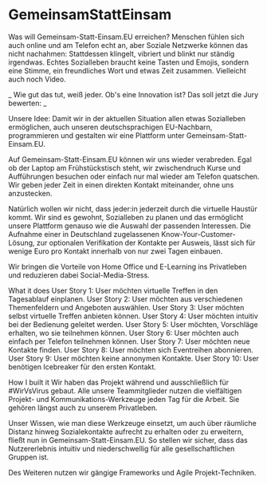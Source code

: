# GemeinsamStattEinsam

Was will Gemeinsam-Statt-Einsam.EU erreichen?
Menschen fühlen sich auch online und am Telefon echt an, aber Soziale Netzwerke können das nicht nachahmen: Stattdessen klingelt, vibriert und blinkt nur ständig irgendwas. Echtes Sozialleben braucht keine Tasten und Emojis, sondern eine Stimme, ein freundliches Wort und etwas Zeit zusammen. Vielleicht auch noch Video.

_ Wie gut das tut, weiß jeder. Ob's eine Innovation ist? Das soll jetzt die Jury bewerten: _

Unsere Idee: Damit wir in der aktuellen Situation allen etwas Sozialleben ermöglichen, auch unseren deutschsprachigen EU-Nachbarn, programmieren und gestalten wir eine Plattform unter Gemeinsam-Statt-Einsam.EU.

Auf Gemeinsam-Statt-Einsam.EU können wir uns wieder verabreden. Egal ob der Laptop am Frühstückstisch steht, wir zwischendruch Kurse und Aufführungen besuchen oder einfach nur mal wieder am Telefon quatschen. Wir geben jeder Zeit in einen direkten Kontakt miteinander, ohne uns anzustecken.

Natürlich wollen wir nicht, dass jeder:in jederzeit durch die virtuelle Haustür kommt. Wir sind es gewohnt, Sozialleben zu planen und das ermöglicht unsere Plattform genauso wie die Auswahl der passenden Interessen. Die Aufnahme einer in Deutschland zugelassenen Know-Your-Customer-Lösung, zur optionalen Verifikation der Kontakte per Ausweis, lässt sich für wenige Euro pro Kontakt innerhalb von nur zwei Tagen einbauen.

Wir bringen die Vorteile von Home Office und E-Learning ins Privatleben und reduzieren dabei Social-Media-Stress.

What it does
User Story 1: User möchten virtuelle Treffen in den Tagesablauf einplanen. User Story 2: User möchten aus verschiedenen Themenfeldern und Angeboten auswählen. User Story 3: User möchten selbst virtuelle Treffen anbieten können. User Story 4: User möchten intuitiv bei der Bedienung geleitet werden. User Story 5: User möchten, Vorschläge erhalten, wo sie teilnehmen können. User Story 6: User möchten auch einfach per Telefon teilnehmen können. User Story 7: User möchten neue Kontakte finden. User Story 8: User möchten sich Eventreihen abonnieren. User Story 9: User möchten keine annonymen Kontakte. User Story 10: User benötigen Icebreaker für den ersten Kontakt.

How I built it
Wir haben das Projekt während und ausschließlich für #WirVsVirus gebaut. Alle unsere Teammitglieder nutzen die vielfältigen Projekt- und Kommunikations-Werkzeuge jeden Tag für die Arbeit. Sie gehören längst auch zu unserem Privatleben.

Unser Wissen, wie man diese Werkzeuge einsetzt, um auch über räumliche Distanz hinweg Sozialekontakte aufrecht zu erhalten oder zu erweitern, fließt nun in Gemeinsam-Statt-Einsam.EU. So stellen wir sicher, dass das Nutzererlebnis intuitiv und niederschwellig für alle gesellschaftlichen Gruppen ist.

Des Weiteren nutzen wir gängige Frameworks und Agile Projekt-Techniken.